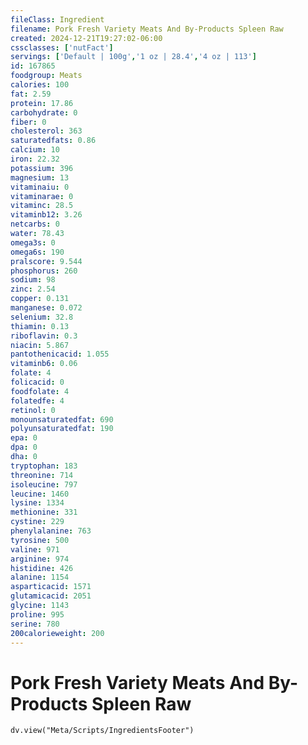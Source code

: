 ```yaml
---
fileClass: Ingredient
filename: Pork Fresh Variety Meats And By-Products Spleen Raw
created: 2024-12-21T19:27:02-06:00
cssclasses: ['nutFact']
servings: ['Default | 100g','1 oz | 28.4','4 oz | 113']
id: 167865
foodgroup: Meats
calories: 100
fat: 2.59
protein: 17.86
carbohydrate: 0
fiber: 0
cholesterol: 363
saturatedfats: 0.86
calcium: 10
iron: 22.32
potassium: 396
magnesium: 13
vitaminaiu: 0
vitaminarae: 0
vitaminc: 28.5
vitaminb12: 3.26
netcarbs: 0
water: 78.43
omega3s: 0
omega6s: 190
pralscore: 9.544
phosphorus: 260
sodium: 98
zinc: 2.54
copper: 0.131
manganese: 0.072
selenium: 32.8
thiamin: 0.13
riboflavin: 0.3
niacin: 5.867
pantothenicacid: 1.055
vitaminb6: 0.06
folate: 4
folicacid: 0
foodfolate: 4
folatedfe: 4
retinol: 0
monounsaturatedfat: 690
polyunsaturatedfat: 190
epa: 0
dpa: 0
dha: 0
tryptophan: 183
threonine: 714
isoleucine: 797
leucine: 1460
lysine: 1334
methionine: 331
cystine: 229
phenylalanine: 763
tyrosine: 500
valine: 971
arginine: 974
histidine: 426
alanine: 1154
asparticacid: 1571
glutamicacid: 2051
glycine: 1143
proline: 995
serine: 780
200calorieweight: 200
---
```


# Pork Fresh Variety Meats And By-Products Spleen Raw

```dataviewjs
dv.view("Meta/Scripts/IngredientsFooter")
```